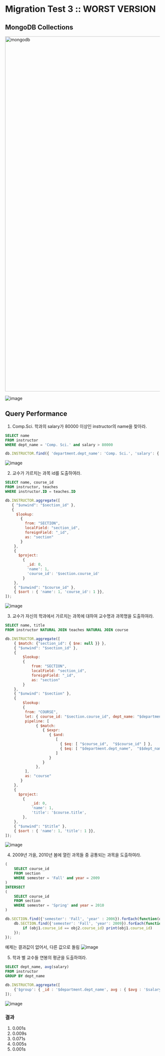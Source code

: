 # Migration Test 3 :: WORST VERSION

## MongoDB Collections

<img width="1155" alt="mongodb" src="https://user-images.githubusercontent.com/22045163/83502293-4edc5d80-a4fc-11ea-939f-f9e54dc6f2ea.png">

![image](https://user-images.githubusercontent.com/22045163/83501991-eb523000-a4fb-11ea-8657-167920ab503b.png)

## Query Performance

1. Comp.Sci. 학과의 salary가 80000 이상인 instructor의 name을 찾아라.
```SQL
SELECT name
FROM instructor
WHERE dept_name = 'Comp. Sci.' and salary > 80000
```
```js
db.INSTRUCTOR.find({ 'department.dept_name': 'Comp. Sci.', 'salary': { '$gt': 80000 }}, { '_id': 0, 'name': 1})
```
![image](https://user-images.githubusercontent.com/22045163/83502451-8f3bdb80-a4fc-11ea-881c-d4ffa18e53ec.png)

2. 교수가 가르치는 과목 id를 도출하여라.
```SQL
SELECT name, course_id
FROM instructor, teaches
WHERE instructor.ID = teaches.ID
```
```js
db.INSTRUCTOR.aggregate([
   { "$unwind": "$section_id" },
   {
     $lookup:
       {
         from: "SECTION",
         localField: "section_id",
         foreignField: "_id",
         as: "section"
       }
    },
    {
      $project:
        {
          _id: 0,
          'name': 1,
          'course_id': '$section.course_id'
        }
    },
    { "$unwind": "$course_id" },
    { $sort : { 'name': 1, 'course_id': 1 }},
]);
```
![image](https://user-images.githubusercontent.com/22045163/83503073-84357b00-a4fd-11ea-8df9-e1c68254241c.png)

3. 교수가 자신의 학과에서 가르치는 과목에 대하여 교수명과 과목명을 도출하여라.
```SQL
SELECT name, title
FROM instructor NATURAL JOIN teaches NATURAL JOIN course
```
```js
db.INSTRUCTOR.aggregate([
    { $match: {"section_id": { $ne: null }} },
    { "$unwind": "$section_id" },
    {
        $lookup:
        {
            from: "SECTION",
            localField: "section_id",
            foreignField: "_id",
            as: "section"
        }
    },
    { "$unwind": "$section" },
    {
        $lookup:
        {
         from: "COURSE",
         let: { course_id: "$section.course_id", dept_name: "$department.dept_name" },
         pipeline: [
              { $match:
                 { $expr:
                    { $and:
                       [
                         { $eq: [ "$course_id",  "$$course_id" ] },
                         { $eq: [ "$department.dept_name",  "$$dept_name" ] },
                       ]
                    }
                 }
              },
         ],
         as: "course"
       }
    },
    {
      $project:
        {
            _id: 0,
            'name': 1,
            'title': '$course.title',
        },
    },
    { "$unwind": "$title" },
    { $sort : { 'name': 1, 'title': 1 }},
]);
```
![image](https://user-images.githubusercontent.com/22045163/83507819-09239300-a504-11ea-83b9-6c671c495622.png)

4. 2009년 가을, 2010년 봄에 열린 과목들 중 공통되는 과목을 도출하여라.
```SQL
(
    SELECT course_id
    FROM section 
    WHERE semester = 'Fall' and year = 2009
)
INTERSECT
(
    SELECT course_id
    FROM section
    WHERE semester = 'Spring' and year = 2010
)
```
```js
db.SECTION.find({'semester': 'Fall', 'year' : 2006}).forEach(function(obj1){
    db.SECTION.find({'semester': 'Fall', 'year': 2009}).forEach(function(obj2){
        if (obj1.course_id == obj2.course_id) print(obj1.course_id)
    });
});
```
예제는 결과값이 없어서, 다른 값으로 돌림
![image](https://user-images.githubusercontent.com/22045163/83508101-6b7c9380-a504-11ea-98f6-21056d0e3951.png)

5. 학과 별 교수들 연봉의 평균을 도출하여라.
```SQL
SELECT dept_name, avg(salary)
FROM instructor
GROUP BY dept_name
```
```js
db.INSTRUCTOR.aggregate([
    {'$group': { _id : '$department.dept_name', avg : { $avg : '$salary' } }}
]);
```
![image](https://user-images.githubusercontent.com/22045163/83508191-8b13bc00-a504-11ea-897b-76991101ca32.png)

### 결과
1. 0.001s
2. 0.009s
3. 0.071s
4. 0.005s
5. 0.001s
